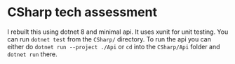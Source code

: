 # CSharp tech assessment

I rebuilt this using dotnet 8 and minimal api. It uses xunit for unit testing. You can run `dotnet test` from the `CSharp/` directory. To run the api you can either do `dotnet run --project ./Api` or `cd` into the `CSharp/Api` folder and `dotnet run` there.
